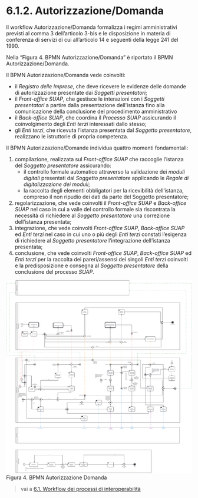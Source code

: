 # 6.1.2. Autorizzazione/Domanda

Il workflow Autorizzazione/Domanda formalizza i regimi amministrativi previsti al comma 3 dell’articolo 3-bis e le disposizione in materia di conferenza di servizi di cui all’articolo 14 e seguenti della legge 241 del 1990.

Nella “Figura 4. BPMN Autorizzazione/Domanda” è riportato il BPMN Autorizzazione/Domanda.

Il BPMN Autorizzazione/Domanda vede coinvolti:

- il *Registro delle Imprese*, che deve ricevere le evidenze delle domande di autorizzazione presentate dai *Soggetti presentatori*;
- il *Front-office SUAP*, che gestisce le interazioni con i *Soggetti presentatori* a partire dalla presentazione dell'istanza fino alla comunicazione della conclusione del procedimento amministrativo 
- il *Back-office SUAP*, che coordina il *Processo SUAP* assicurando il coinvolgimento degli *Enti terzi* interessati dallo stesso;
- gli *Enti terzi*, che ricevuta l’istanza presentata dal *Soggetto presentatore*, realizzano le istruttorie di propria competenza.

Il BPMN Autorizzazione/Domande individua quattro momenti fondamentali:

1. compilazione, realizzata sul *Front-office SUAP* che raccoglie l’istanza del *Soggetto presentatore* assicurando:
    - il controllo formale automatico attraverso la validazione dei *moduli digitali* presentati dal *Soggetto presentatore* applicando le *Regole di digitalizzazione dei moduli*;
    - la raccolta degli elementi obbligatori per la ricevibilità dell’istanza, compreso il non ripudio dei dati da parte del Soggetto presentatore;
2. regolarizzazione, che vede coinvolti il *Front-office SUAP* e *Back-office SUAP* nel caso in cui a valle del controllo formale sia riscontrata la necessità di richiedere al *Soggetto presentatore* una correzione dell’istanza presentata;
3. integrazione, che vede coinvolti *Front-office SUAP*, *Back-office SUAP* ed *Enti terzi* nel caso in cui uno o più degli *Enti terzi* constati l’esigenza di richiedere al *Soggetto presentatore* l’integrazione dell’istanza presentata;
4. conclusione, che vede coinvolti *Front-office SUAP*, *Back-office SUAP* ed *Enti terzi* per la raccolta dei pareri/assensi dei singoli *Enti terzi* coinvolti e la predisposizione e consegna al *Soggetto presentatore* della conclusione del processo *SUAP*.

![Figura 4. BPMN Autorizzazione Domanda](../../../image/workflow-autorizzazione-domanda.svg)
Figura 4. BPMN Autorizzazione Domanda

> vai a [6.1. Workflow dei processi di interoperabilità](06_01.md)
